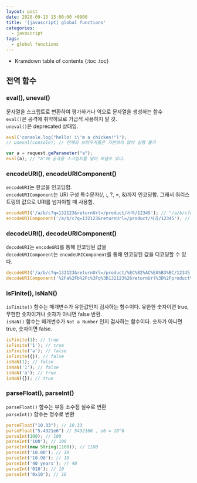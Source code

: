 ```yaml
---
layout: post
date: 2020-09-15 15:00:00 +0900
title: '[javascript] global functions'
categories:
  - javascript
tags:
  - global functions
---
```


* Kramdown table of contents
{:toc .toc}

## 전역 함수

### eval(), uneval()

문자열을 스크립트로 변환하여 평가하거나 역으로 문자열을 생성하는 함수  
`eval()`은 공격에 취약하므로 가급적 사용하지 말 것.  
`uneval()`은 deprecated 상태임.  

```js
eval('console.log("hello! i\'m a chicken!")');
// uneval(console); // 현재의 브라우저들은 지원하지 않아 실행 불가

var a = request.geParameter("a");
eval(a); // "a"에 공격용 스크립트를 넣어 보낼수 있다.
```

### encodeURI(), encodeURIComponent()
`encodeURI`는 한글을 인코딩함.  
`encodeURIComponent`는 URI 구성 특수문자(/, :, ?, =, &)까지 인코딩함. 그래서 쿼리스트링의 값으로 URI를 넘겨야할 때 사용함.

```js
encodeURI('/a/b/c?q=132123&returnUrl=/product/사과/12345'); // "/a/b/c?q=132123&returnUrl=/product/%EC%82%AC%EA%B3%BC/12345"
encodeURIComponent('/a/b/c?q=132123&returnUrl=/product/사과/12345'); // "%2Fa%2Fb%2Fc%3Fq%3D132123%26returnUrl%3D%2Fproduct%2F%EC%82%AC%EA%B3%BC%2F12345"
```

### decodeURI(), decodeURIComponent()
`decodeURI`는 `encodeURI`를 통해 인코딩된 값을  
`decodeURIComponent`는 `encodeURIComponent`를 통해 인코딩된 값을 디코딩할 수 있다.

```js
decodeURI('/a/b/c?q=132123&returnUrl=/product/%EC%82%AC%EA%B3%BC/12345'); // "/a/b/c?q=132123&returnUrl=/product/사과/12345"
decodeURIComponent('%2Fa%2Fb%2Fc%3Fq%3D132123%26returnUrl%3D%2Fproduct%2F%EC%82%AC%EA%B3%BC%2F12345'); // "/a/b/c?q=132123&returnUrl=/product/사과/12345"
```

### isFinite(), isNaN()
`isFinite()` 함수는 매개변수가 유한값인지 검사하는 함수이다. 유한한 숫자이면 true, 무한한 숫자이거나 숫자가 아니면 false 반환.  
`isNaN()` 함수는 매개변수가 `Not a Number` 인지 검사하는 함수이다. 숫자가 아니면 true, 숫자이면 false.  

```js
isFinite(1); // true
isFinite('1'); // true
isFinite('a'); // false
isFinite({}); // false
isNaN(1); // false
isNaN('1'); // false
isNaN('a'); // true
isNaN({}); // true
```

### parseFloat(), parseInt()
`parseFloat()` 함수는 부동 소수점 실수로 변환  
`parseInt()` 함수는 정수로 변환  

```js
parseFloat("10.33"); // 10.33
parseFloat("5.4321e6") // 5432100 , e6 = 10^6
parseInt(100); // 100
parseInt('100'); // 100
parseInt(new String(1100)); // 1100
parseInt('10.00'); // 10
parseInt('10.98'); // 10
parseInt('40 years'); // 40
parseInt('010'); // 10
parseInt('0x10'); // 16
```
